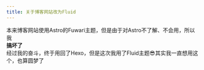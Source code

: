 ```yaml
---
title: 关于博客网站改为Fluid
---
```

本来博客网站使用Astro的Fuwari主题，但是由于对Astro不了解、不会用，所以我<br>
**搞坏了**<br>
经过我的奋斗，终于用回了Hexo，但是这次我用了Fluid主题😎其实我一直想用这个，也算圆梦了
